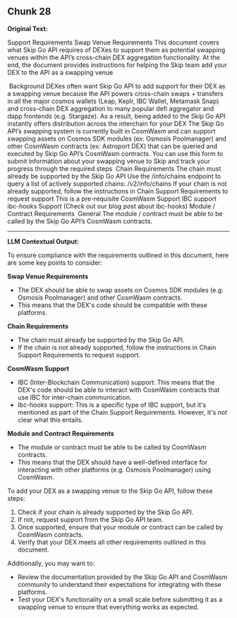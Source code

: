 ## Chunk 28

**Original Text:**

Support Requirements
Swap Venue Requirements
This document covers what Skip Go API requires of DEXes to support them as potential swapping venues within the API’s cross-chain DEX aggregation functionality. At the end, the document provides instructions for helping the Skip team add your DEX to the API as a swapping venue

​
Background
DEXes often want Skip Go API to add support for their DEX as a swapping venue because the API powers cross-chain swaps + transfers in all the major cosmos wallets (Leap, Keplr, IBC Wallet, Metamask Snap) and cross-chain DEX aggregation to many popular defi aggregator and dapp frontends (e.g. Stargaze). As a result, being added to the Skip Go API instantly offers distribution across the interchain for your DEX
The Skip Go API’s swapping system is currently built in CosmWasm and can support swapping assets on Cosmos SDK modules (ex: Osmosis Poolmanager) and other CosmWasm contracts (ex: Astroport DEX) that can be queried and executed by Skip Go API’s CosmWasm contracts. You can use this form to submit information about your swapping venue to Skip and track your progress through the required steps
​
Chain Requirements
The chain must already be supported by the Skip Go API
Use the /info/chains endpoint to query a list of actively supported chains: /v2/info/chains
If your chain is not already supported, follow the instructions in Chain Support Requirements to request support
This is a pre-requisite
CosmWasm Support
IBC support
ibc-hooks Support (Check out our blog post about ibc-hooks)
​
Module / Contract Requirements
​
General
The module / contract must be able to be called by the Skip Go API’s CosmWasm contracts.

---

**LLM Contextual Output:**

To ensure compliance with the requirements outlined in this document, here are some key points to consider:

**Swap Venue Requirements**

* The DEX should be able to swap assets on Cosmos SDK modules (e.g. Osmosis Poolmanager) and other CosmWasm contracts.
* This means that the DEX's code should be compatible with these platforms.

**Chain Requirements**

* The chain must already be supported by the Skip Go API.
* If the chain is not already supported, follow the instructions in Chain Support Requirements to request support.

**CosmWasm Support**

* IBC (Inter-Blockchain Communication) support: This means that the DEX's code should be able to interact with CosmWasm contracts that use IBC for inter-chain communication.
* Ibc-hooks support: This is a specific type of IBC support, but it's mentioned as part of the Chain Support Requirements. However, it's not clear what this entails.

**Module and Contract Requirements**

* The module or contract must be able to be called by CosmWasm contracts.
* This means that the DEX should have a well-defined interface for interacting with other platforms (e.g. Osmosis Poolmanager) using CosmWasm.

To add your DEX as a swapping venue to the Skip Go API, follow these steps:

1. Check if your chain is already supported by the Skip Go API.
2. If not, request support from the Skip Go API team.
3. Once supported, ensure that your module or contract can be called by CosmWasm contracts.
4. Verify that your DEX meets all other requirements outlined in this document.

Additionally, you may want to:

* Review the documentation provided by the Skip Go API and CosmWasm community to understand their expectations for integrating with these platforms.
* Test your DEX's functionality on a small scale before submitting it as a swapping venue to ensure that everything works as expected.
